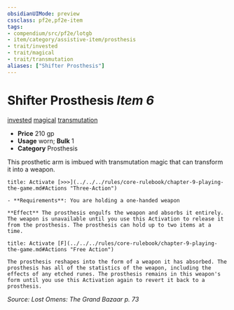 ```yaml
---
obsidianUIMode: preview
cssclass: pf2e,pf2e-item
tags:
- compendium/src/pf2e/lotgb
- item/category/assistive-item/prosthesis
- trait/invested
- trait/magical
- trait/transmutation
aliases: ["Shifter Prosthesis"]
---
```

# Shifter Prosthesis *Item 6*  
[invested](../../../rules/traits/invested.md)  [magical](../../../rules/traits/magical.md)  [transmutation](../../../rules/traits/transmutation.md)  

- **Price** 210 gp
- **Usage** worn; **Bulk** 1
- **Category** Prosthesis

This prosthetic arm is imbued with transmutation magic that can transform it into a weapon.

```ad-embed-ability
title: Activate [>>>](../../../rules/core-rulebook/chapter-9-playing-the-game.md#Actions "Three-Action")

- **Requirements**: You are holding a one-handed weapon

**Effect** The prosthesis engulfs the weapon and absorbs it entirely. The weapon is unavailable until you use this Activation to release it from the prosthesis. The prosthesis can hold up to two items at a time.
```

```ad-embed-ability
title: Activate [F](../../../rules/core-rulebook/chapter-9-playing-the-game.md#Actions "Free Action")

The prosthesis reshapes into the form of a weapon it has absorbed. The prosthesis has all of the statistics of the weapon, including the effects of any etched runes. The prosthesis remains in this weapon's form until you use this Activation again to revert it back to a prosthesis.
```

*Source: Lost Omens: The Grand Bazaar p. 73*
